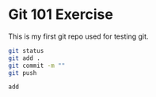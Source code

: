 # Git 101 Exercise

This is my first git repo used for testing git.

```bash
git status
git add .
git commit -m ""
git push
```

```add```
